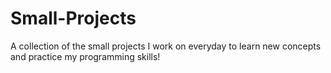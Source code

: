 # Small-Projects
A collection of the small projects I work on everyday to learn new concepts and practice my programming skills!
